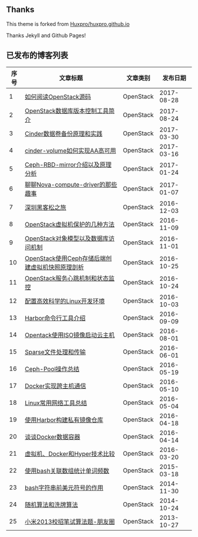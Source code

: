 ## Thanks

This theme is forked from [Huxpro/huxpro.github.io](https://github.com/Huxpro/huxpro.github.io)

Thanks Jekyll and Github Pages!

## 已发布的博客列表

|序号|文章标题|文章类别|发布日期|
|----|----|----|----|
|1|[如何阅读OpenStack源码](http://int32bit.me/2017/08/28/如何阅读OpenStack源码)|OpenStack|2017-08-28|
|2|[OpenStack数据库版本控制工具简介](http://int32bit.me/2017/08/24/OpenStack数据库版本控制工具简介)|OpenStack|2017-08-24|
|3|[Cinder数据卷备份原理和实践](http://int32bit.me/2017/03/30/Cinder数据卷备份原理和实践)|OpenStack|2017-03-30|
|4|[cinder-volume如何实现AA高可用](http://int32bit.me/2017/03/16/cinder-volume如何实现AA高可用)|OpenStack|2017-03-16|
|5|[Ceph-RBD-mirror介绍以及原理分析](http://int32bit.me/2017/01/24/Ceph-RBD-mirror介绍以及原理分析)|OpenStack|2017-01-24|
|6|[聊聊Nova-compute-driver的那些趣事](http://int32bit.me/2017/01/07/聊聊Nova-compute-driver的那些趣事)|OpenStack|2017-01-07|
|7|[深圳黑客松之旅](http://int32bit.me/2016/12/03/深圳黑客松之旅)|OpenStack|2016-12-03|
|8|[OpenStack虚拟机保护的几种方法](http://int32bit.me/2016/11/09/OpenStack虚拟机保护的几种方法)|OpenStack|2016-11-09|
|9|[OpenStack对象模型以及数据库访问机制](http://int32bit.me/2016/11/01/OpenStack对象模型以及数据库访问机制)|OpenStack|2016-11-01|
|10|[OpenStack使用Ceph存储后端创建虚拟机快照原理剖析](http://int32bit.me/2016/10/25/OpenStack使用Ceph存储后端创建虚拟机快照原理剖析)|OpenStack|2016-10-25|
|11|[OpenStack服务心跳机制和状态监控](http://int32bit.me/2016/10/24/OpenStack服务心跳机制和状态监控)|OpenStack|2016-10-24|
|12|[配置高效科学的Linux开发环境](http://int32bit.me/2016/10/03/配置高效科学的Linux开发环境)|OpenStack|2016-10-03|
|13|[Harbor命令行工具介绍](http://int32bit.me/2016/09/09/Harbor命令行工具介绍)|OpenStack|2016-09-09|
|14|[Opentack使用ISO镜像启动云主机](http://int32bit.me/2016/08/01/Opentack使用ISO镜像启动云主机)|OpenStack|2016-08-01|
|15|[Sparse文件处理和传输](http://int32bit.me/2016/06/01/Sparse文件处理和传输)|OpenStack|2016-06-01|
|16|[Ceph-Pool操作总结](http://int32bit.me/2016/05/19/Ceph-Pool操作总结)|OpenStack|2016-05-19|
|17|[Docker实现跨主机通信](http://int32bit.me/2016/05/10/Docker实现跨主机通信)|OpenStack|2016-05-10|
|18|[Linux常用网络工具总结](http://int32bit.me/2016/05/04/Linux常用网络工具总结)|OpenStack|2016-05-04|
|19|[使用Harbor构建私有镜像仓库](http://int32bit.me/2016/04/18/使用Harbor构建私有镜像仓库)|OpenStack|2016-04-18|
|20|[谈谈Docker数据容器](http://int32bit.me/2016/04/14/谈谈Docker数据容器)|OpenStack|2016-04-14|
|21|[虚拟机、Docker和Hyper技术比较](http://int32bit.me/2016/03/20/虚拟机、Docker和Hyper技术比较)|OpenStack|2016-03-20|
|22|[使用bash关联数组统计单词频数](http://int32bit.me/2015/03/18/使用bash关联数组统计单词频数)|OpenStack|2015-03-18|
|23|[bash字符串前美元符号的作用](http://int32bit.me/2014/11/30/bash字符串前美元符号的作用)|OpenStack|2014-11-30|
|24|[随机算法和洗牌算法](http://int32bit.me/2014/10/24/随机算法和洗牌算法)|OpenStack|2014-10-24|
|25|[小米2013校招笔试算法题-朋友圈](http://int32bit.me/2013/10/27/小米2013校招笔试算法题-朋友圈)|OpenStack|2013-10-27|
